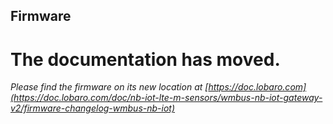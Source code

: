 ## Firmware

# The documentation has moved.

*Please find the firmware on its new location at [https://doc.lobaro.com](https://doc.lobaro.com/doc/nb-iot-lte-m-sensors/wmbus-nb-iot-gateway-v2/firmware-changelog-wmbus-nb-iot)*
